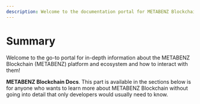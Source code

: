 ```yaml
---
description: Welcome to the documentation portal for METABENZ Blockchain
---
```


# Summary

Welcome to the go-to portal for in-depth information about the METABENZ Blockchain (METABENZ) platform and ecosystem and how to interact with them!

**METABENZ Blockchain Docs**. This part is available in the sections below is for anyone who wants to learn more about METABENZ Blockchain without going into detail that only developers would usually need to know.
